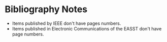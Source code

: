 # Bibliography Notes

* Items published by IEEE don't have pages numbers.
* Items published in Electronic Communications of the EASST don't have page
  numbers.
